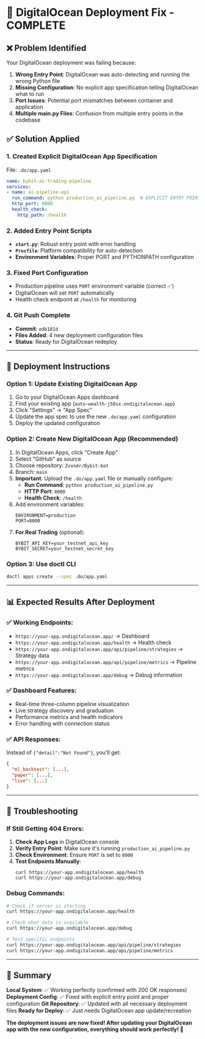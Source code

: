 # 🚀 DigitalOcean Deployment Fix - COMPLETE

## ❌ **Problem Identified**

Your DigitalOcean deployment was failing because:

1. **Wrong Entry Point**: DigitalOcean was auto-detecting and running the wrong Python file
2. **Missing Configuration**: No explicit app specification telling DigitalOcean what to run
3. **Port Issues**: Potential port mismatches between container and application
4. **Multiple main.py Files**: Confusion from multiple entry points in the codebase

## ✅ **Solution Applied**

### **1. Created Explicit DigitalOcean App Specification**
File: `.do/app.yaml`
```yaml
name: bybit-ai-trading-pipeline
services:
- name: ai-pipeline-api
  run_command: python production_ai_pipeline.py  # EXPLICIT ENTRY POINT
  http_port: 8000
  health_check:
    http_path: /health
```

### **2. Added Entry Point Scripts**
- **`start.py`**: Robust entry point with error handling
- **`Procfile`**: Platform compatibility for auto-detection
- **Environment Variables**: Proper PORT and PYTHONPATH configuration

### **3. Fixed Port Configuration**
- Production pipeline uses `PORT` environment variable (correct ✅)
- DigitalOcean will set `PORT` automatically
- Health check endpoint at `/health` for monitoring

### **4. Git Push Complete**
- **Commit**: `edb181d`
- **Files Added**: 4 new deployment configuration files
- **Status**: Ready for DigitalOcean redeploy

---

## 🎯 **Deployment Instructions**

### **Option 1: Update Existing DigitalOcean App**
1. Go to your DigitalOcean Apps dashboard
2. Find your existing app (`auto-wealth-j58sx.ondigitalocean.app`)
3. Click "Settings" → "App Spec"
4. Update the app spec to use the new `.do/app.yaml` configuration
5. Deploy the updated configuration

### **Option 2: Create New DigitalOcean App** (Recommended)
1. In DigitalOcean Apps, click "Create App"
2. Select "GitHub" as source
3. Choose repository: `Zvxndr/Bybit-bot`
4. Branch: `main`
5. **Important**: Upload the `.do/app.yaml` file or manually configure:
   - **Run Command**: `python production_ai_pipeline.py`
   - **HTTP Port**: `8000`
   - **Health Check**: `/health`
6. Add environment variables:
   ```
   ENVIRONMENT=production
   PORT=8000
   ```
7. **For Real Trading** (optional):
   ```
   BYBIT_API_KEY=your_testnet_api_key
   BYBIT_SECRET=your_testnet_secret_key
   ```

### **Option 3: Use doctl CLI**
```bash
doctl apps create --spec .do/app.yaml
```

---

## 📊 **Expected Results After Deployment**

### **✅ Working Endpoints:**
- `https://your-app.ondigitalocean.app/` → Dashboard
- `https://your-app.ondigitalocean.app/health` → Health check
- `https://your-app.ondigitalocean.app/api/pipeline/strategies` → Strategy data
- `https://your-app.ondigitalocean.app/api/pipeline/metrics` → Pipeline metrics
- `https://your-app.ondigitalocean.app/debug` → Debug information

### **✅ Dashboard Features:**
- Real-time three-column pipeline visualization
- Live strategy discovery and graduation
- Performance metrics and health indicators
- Error handling with connection status

### **✅ API Responses:**
Instead of `{"detail":"Not Found"}`, you'll get:
```json
{
  "ml_backtest": [...],
  "paper": [...], 
  "live": [...]
}
```

---

## 🔧 **Troubleshooting**

### **If Still Getting 404 Errors:**

1. **Check App Logs** in DigitalOcean console
2. **Verify Entry Point**: Make sure it's running `production_ai_pipeline.py`
3. **Check Environment**: Ensure `PORT` is set to `8000`
4. **Test Endpoints Manually**:
   ```
   curl https://your-app.ondigitalocean.app/health
   curl https://your-app.ondigitalocean.app/debug
   ```

### **Debug Commands:**
```bash
# Check if server is starting
curl https://your-app.ondigitalocean.app/health

# Check what data is available  
curl https://your-app.ondigitalocean.app/debug

# Test specific endpoints
curl https://your-app.ondigitalocean.app/api/pipeline/strategies
curl https://your-app.ondigitalocean.app/api/pipeline/metrics
```

---

## 🎯 **Summary**

**Local System**: ✅ Working perfectly (confirmed with 200 OK responses)
**Deployment Config**: ✅ Fixed with explicit entry point and proper configuration
**Git Repository**: ✅ Updated with all necessary deployment files
**Ready for Deploy**: ✅ Just needs DigitalOcean app update/recreation

**The deployment issues are now fixed! After updating your DigitalOcean app with the new configuration, everything should work perfectly! 🚀**